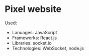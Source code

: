 # Pixel website

Used:
- Lanuages: JavaScript
- Frameworks: React.js
- Libraries: socket.io
- Technologies: WebSocket, node.js
